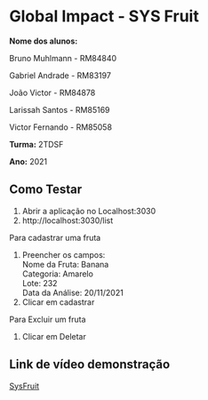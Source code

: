# Global Impact - SYS Fruit

**Nome dos alunos:**

Bruno Muhlmann - RM84840

Gabriel Andrade - RM83197

João Victor - RM84878

Larissah Santos - RM85169

Victor Fernando - RM85058

**Turma:** 2TDSF

**Ano:** 2021

## Como Testar

1. Abrir a aplicação no Localhost:3030
2. http://localhost:3030/list      


  Para cadastrar uma fruta
1. Preencher os campos:        
  Nome da Fruta: Banana        
  Categoria: Amarelo        
  Lote: 232         
  Data da Análise: 20/11/2021              
2. Clicar em cadastrar            


  Para Excluir um fruta         
1. Clicar em Deletar         

## Link de vídeo demonstração

[SysFruit](https://www.youtube.com/watch?v=TE6OROSoA24)
